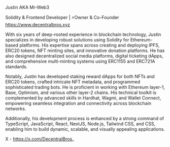 Justin AKA Mr-Web3

Solidity & Frontend Developer | ⚡️Owner & Co-Founder https://www.decentralbros.xyz

With six years of deep-rooted experience in blockchain technology, Justin specializes in developing robust solutions using Solidity for Ethereum-based platforms. His expertise spans across creating and deploying IPFS, ERC20 tokens, NFT minting sites, and innovative donation platforms. He has also designed decentralized social media platforms, digital ticketing dApps, and comprehensive multi-minting systems using ERC1155 and ERC721A standards.

Notably, Justin has developed staking reward dApps for both NFTs and ERC20 tokens, crafted intricate NFT metadata, and programmed sophisticated trading bots. He is proficient in working with Ethereum layer-1, Base, Optimism, and various other layer-2 chains. His technical toolkit is complemented by advanced skills in Hardhat, Wagmi, and Wallet Connect, empowering seamless integration and connectivity across blockchain networks.

Additionally, his development process is enhanced by a strong command of TypeScript, JavaScript, React, NextJS, Node.js, Tailwind CSS, and CSS, enabling him to build dynamic, scalable, and visually appealing applications.

X - https://x.com/DecentralBros_

<!---
Mr-Web3/Mr-Web3 is a ✨ special ✨ repository because its `README.md` (this file) appears on your GitHub profile.
You can click the Preview link to take a look at your changes.
--->
